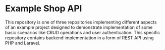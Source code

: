 # Example Shop API
This repository is one of three repositories implementing different aspects of an example project designed to demonstrate
implementation of some basic scenarios like CRUD operations and user authentication. This specific repository contains 
backend implementation in a form of REST API using PHP and Laravel.
